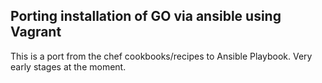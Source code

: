 Porting installation of GO via ansible using Vagrant
------------------------------------------------------

This is a port from the chef cookbooks/recipes to Ansible
Playbook. Very early stages at the moment.
